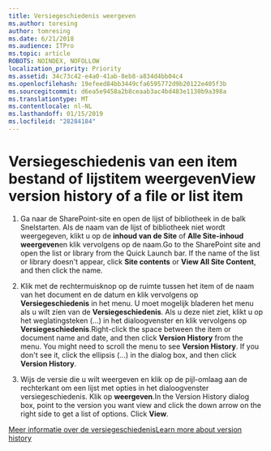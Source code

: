 ```yaml
---
title: Versiegeschiedenis weergeven
ms.author: toresing
author: tomresing
ms.date: 6/21/2018
ms.audience: ITPro
ms.topic: article
ROBOTS: NOINDEX, NOFOLLOW
localization_priority: Priority
ms.assetid: 34c73c42-e4a0-41ab-8eb8-a834d4bb04c4
ms.openlocfilehash: 19efeed84bb3449cfa6595772d9b20122e405f3b
ms.sourcegitcommit: d6ea5e9458a2b8ceaab3ac4bd483e1130b9a398a
ms.translationtype: MT
ms.contentlocale: nl-NL
ms.lasthandoff: 01/15/2019
ms.locfileid: "28284184"
---
```

# <a name="view-version-history-of-a-file-or-list-item"></a><span data-ttu-id="94b76-102">Versiegeschiedenis van een item bestand of lijstitem weergeven</span><span class="sxs-lookup"><span data-stu-id="94b76-102">View version history of a file or list item</span></span>

1. <span data-ttu-id="94b76-p101">Ga naar de SharePoint-site en open de lijst of bibliotheek in de balk Snelstarten. Als de naam van de lijst of bibliotheek niet wordt weergegeven, klikt u op de **inhoud van de Site** of **Alle Site-inhoud weergeven**en klik vervolgens op de naam.</span><span class="sxs-lookup"><span data-stu-id="94b76-p101">Go to the SharePoint site and open the list or library from the Quick Launch bar. If the name of the list or library doesn't appear, click **Site contents** or **View All Site Content**, and then click the name.</span></span>
    
2. <span data-ttu-id="94b76-p102">Klik met de rechtermuisknop op de ruimte tussen het item of de naam van het document en de datum en klik vervolgens op **Versiegeschiedenis** in het menu. U moet mogelijk bladeren het menu als u wilt zien van de **Versiegeschiedenis**. Als u deze niet ziet, klikt u op het weglatingsteken (...) in het dialoogvenster en klik vervolgens op **Versiegeschiedenis**.</span><span class="sxs-lookup"><span data-stu-id="94b76-p102">Right-click the space between the item or document name and date, and then click **Version History** from the menu. You might need to scroll the menu to see **Version History**. If you don't see it, click the ellipsis (...) in the dialog box, and then click **Version History**.</span></span>
    
3. <span data-ttu-id="94b76-p103">Wijs de versie die u wilt weergeven en klik op de pijl-omlaag aan de rechterkant om een lijst met opties in het dialoogvenster versiegeschiedenis. Klik op **weergeven**.</span><span class="sxs-lookup"><span data-stu-id="94b76-p103">In the Version History dialog box, point to the version you want view and click the down arrow on the right side to get a list of options. Click **View**.</span></span>
    
[<span data-ttu-id="94b76-110">Meer informatie over de versiegeschiedenis</span><span class="sxs-lookup"><span data-stu-id="94b76-110">Learn more about version history</span></span>](https://go.microsoft.com/fwlink/?linkid=875709)
  

